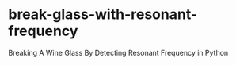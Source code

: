 # break-glass-with-resonant-frequency
Breaking A Wine Glass By Detecting Resonant Frequency in Python
